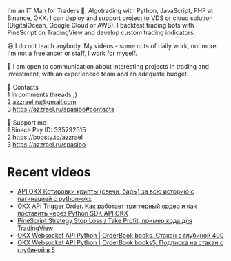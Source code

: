 I'm an IT Man for Traders 🤑. Algotrading with Python, JavaScript, PHP at Binance, OKX. 
I can deploy and support project to VDS or cloud solution (DigitalOcean, Google Cloud or AWS). I backtest trading bots with PineScript on TradingView and develop custom trading indicators.

😆 I do not teach anybody. My videos - some cuts of daily work, not more. I'm not a freelancer or staff, I work for myself.

🖖 I am open to communication about interesting projects in trading and investment, with an experienced team and an adequate budget.

👀 Contacts \
1 In comments threads ;) \
2 azzrael.ru@gmail.com \
3 https://azzrael.ru/spasibo#contacts

🤑 Support me \
1 Binace Pay ID: 335292515 \
2 https://boosty.to/azzrael \
3 https://azzrael.ru/spasibo

# Recent videos

<!-- AZZCODEYT:START -->
- [API OKX Котировки крипты &lpar;свечи, бары&rpar; за всю историю с пагинацией с python-okx](https://www.youtube.com/watch?v=UtseJ2D15F0)
- [OKX API Trigger Order. Как работает триггерный ордер и как поставить через Python SDK API OKX](https://www.youtube.com/watch?v=88uvzxpW-xg)
- [PineScript Strategy Stop Loss / Take Profit, пример кода для TradingView](https://www.youtube.com/watch?v=0QL4WhwtqjY)
- [OKX Websocket API Python | OrderBook books, Стакан с глубиной 400](https://www.youtube.com/watch?v=Mdai6-FlGRw)
- [OKX Websocket API Python | OrderBook books5, Подписка на стакан с глубиной в 5](https://www.youtube.com/watch?v=Nrt04vg7DTI)
<!-- AZZCODEYT:END -->

